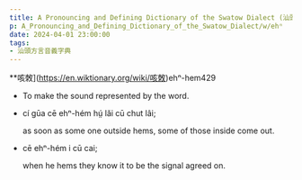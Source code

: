 ```yaml
---
title: A Pronouncing and Defining Dictionary of the Swatow Dialect (汕頭方言音義字典) / ehⁿ
p: A_Pronouncing_and_Defining_Dictionary_of_the_Swatow_Dialect/w/ehⁿ
date: 2024-04-01 23:00:00
tags: 
- 汕頭方言音義字典
---
```



**咳敇](https://en.wiktionary.org/wiki/咳敇)ehⁿ-hem429
- To make the sound represented by the word.

- cí gūa cē ehⁿ-hém hṳ́ lăi cū chut lâi;

  as soon as some one outside hems, some of those inside come out.

- cē ehⁿ-hém i cū cai;

  when he hems they know it to be the signal agreed on.
